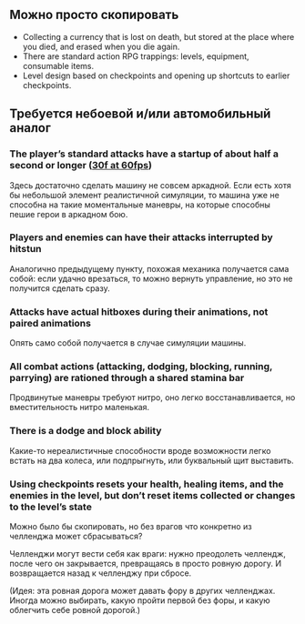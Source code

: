 ## Можно просто скопировать
*   Collecting a currency that is lost on death, but stored at the place where you died, and erased when you die again.
*   There are standard action RPG trappings: levels, equipment, consumable items.
*   Level design based on checkpoints and opening up shortcuts to earlier checkpoints.

## Требуется небоевой и/или автомобильный аналог

### The player’s standard attacks have a startup of about half a second or longer ([30f at 60fps](https://docs.google.com/spreadsheets/d/1HebtulqF41iLC4jQQHyKejrReK5V9DmBdPdp9ZVHk3s/edit#gid=357477492))

Здесь достаточно сделать машину не совсем аркадной. Если есть хотя бы небольшой элемент реалистичной симуляции, то машина уже не способна на такие моментальные маневры, на которые способны пешие герои в аркадном бою.

### Players and enemies can have their attacks interrupted by hitstun

Аналогично предыдущему пункту, похожая механика получается сама собой: если удачно врезаться, то можно вернуть управление, но это не получится сделать сразу.

### Attacks have actual hitboxes during their animations, not paired animations

Опять само собой получается в случае симуляции машины.

### All combat actions (attacking, dodging, blocking, running, parrying) are rationed through a shared stamina bar

Продвинутые маневры требуют нитро, оно легко восстанавливается, но вместительность нитро маленькая.

### There is a dodge and block ability

Какие-то нереалистичные способности вроде возможности легко встать на два колеса, или подпрыгнуть, или буквальный щит выставить.

### Using checkpoints resets your health, healing items, and the enemies in the level, but don’t reset items collected or changes to the level’s state

Можно было бы скопировать, но без врагов что конкретно из челленджа может сбрасываться?

Челленджи могут вести себя как враги: нужно преодолеть челлендж, после чего он закрывается, превращаясь в просто ровную дорогу. И возвращается назад к челленджу при сбросе.

(Идея: эта ровная дорога может давать фору в других челленджах. Иногда можно выбирать, какую пройти первой без форы, и какую облегчить себе ровной дорогой.)